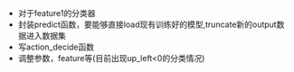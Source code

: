 - 对于feature1的分类器
- 封装predict函数，要能够直接load现有训练好的模型,truncate新的output数据进入数据集
- 写action_decide函数
- 调整参数，feature等(目前出现up_left<0的分类情况)